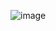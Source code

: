 ![image](https://github.com/NNakreSS/patika-projects/assets/87872407/e11a3194-68fa-4595-a7b1-8b5810b055f3)
